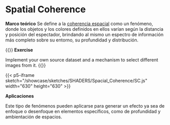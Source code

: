 # **Spatial Coherence**

**Marco teórico**
Se define a la [coherencia espacial](https://visualcomputing.github.io/docs/illusions/spatial_coherence/) como un fenómeno, donde los objetos y los colores definidos en ellos varían según la distancia y posición del espectador, brindando al mismo un espectro de información más completo sobre su entorno, su profundidad y distribución.


{{<hint info>}}
**Exercise**

Implement your own source dataset and a mechanism to select different images from it.
{{</hint>}}


{{< p5-iframe sketch="/showcase/sketches/SHADERS/Spacial_Coherence/SC.js" width="630" height="630" >}}

**Aplicaciones**

Este tipo de fenómenos pueden aplicarse para generar un efecto ya sea de enfoque o desenfoque en elementos específicos, como de profundidad y ambientación de espacios.


